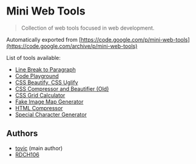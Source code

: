 Mini Web Tools
==============

> Collection of web tools focused in web development.

Automatically exported from [https://code.google.com/p/mini-web-tools](https://code.google.com/archive/p/mini-web-tools)

List of tools available:

 - [Line Break to Paragraph](https://cdn.rawgit.com/tovic/mini-web-tools/master/converter.line-break.html)
 - [Code Playground](https://cdn.rawgit.com/tovic/mini-web-tools/master/code-playground.html)
 - [CSS Beautify, CSS Uglify](https://cdn.rawgit.com/tovic/mini-web-tools/master/converter.css.html)
 - [CSS Compressor and Beautifier (Old)](https://cdn.rawgit.com/tovic/mini-web-tools/master/css-compressor-and-beautifier.old.html)
 - [CSS Grid Calculator](https://cdn.rawgit.com/tovic/mini-web-tools/master/css-grid-calculator.html)
 - [Fake Image Map Generator](https://cdn.rawgit.com/tovic/mini-web-tools/master/fake-image-map-generator.html)
 - [HTML Compressor](https://cdn.rawgit.com/tovic/mini-web-tools/master/html-compressor.html)
 - [Special Character Generator](https://cdn.rawgit.com/tovic/mini-web-tools/master/special-character-generator.html)

Authors
-------

 - [tovic](https://github.com/tovic) (main author)
 - [RDCH106](https://github.com/RDCH106)